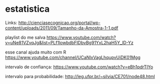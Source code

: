 # estatistica

Links:
http://cienciasecognicao.org/portal/wp-content/uploads/2011/09/Tamanho-da-Amostra-1-1.pdf

playlist do me salva
https://www.youtube.com/watch?v=uNe81VZvqJg&list=PLf1lowbdbFIDbvBg91YxL2haH5Y_lD-Yz

esse canal ajuda muito com R
https://www.youtube.com/channel/UCaNIxVagLhqupvUiDK01Mgg

intervalo de confiança:
https://www.youtube.com/watch?v=eBh1pdrTIYo

intervalo para probabilidade:
http://leg.ufpr.br/~silvia/CE701/node48.html